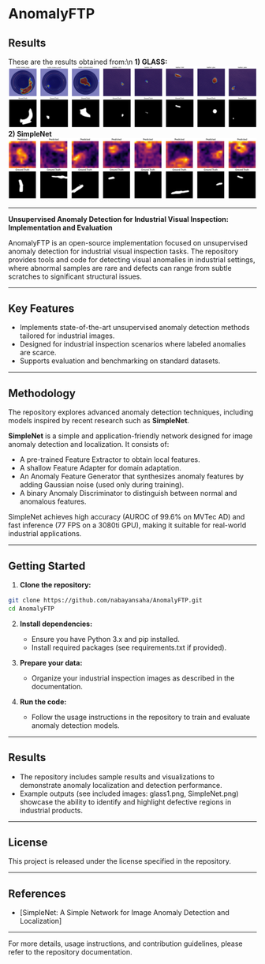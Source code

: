 # AnomalyFTP

## Results
These are the results obtained from:\n
**1) GLASS:**
![glass1](results/glass1.png)
**2) SimpleNet**
![SimpleNet](results/SimpleNet.png)

---

**Unsupervised Anomaly Detection for Industrial Visual Inspection: Implementation and Evaluation**

AnomalyFTP is an open-source implementation focused on unsupervised anomaly detection for industrial visual inspection tasks. The repository provides tools and code for detecting visual anomalies in industrial settings, where abnormal samples are rare and defects can range from subtle scratches to significant structural issues.

---

## Key Features

- Implements state-of-the-art unsupervised anomaly detection methods tailored for industrial images.
- Designed for industrial inspection scenarios where labeled anomalies are scarce.
- Supports evaluation and benchmarking on standard datasets.

---

## Methodology

The repository explores advanced anomaly detection techniques, including models inspired by recent research such as **SimpleNet**.

**SimpleNet** is a simple and application-friendly network designed for image anomaly detection and localization. It consists of:

- A pre-trained Feature Extractor to obtain local features.
- A shallow Feature Adapter for domain adaptation.
- An Anomaly Feature Generator that synthesizes anomaly features by adding Gaussian noise (used only during training).
- A binary Anomaly Discriminator to distinguish between normal and anomalous features.

SimpleNet achieves high accuracy (AUROC of 99.6% on MVTec AD) and fast inference (77 FPS on a 3080ti GPU), making it suitable for real-world industrial applications.

---

## Getting Started

1. **Clone the repository:**

```bash
git clone https://github.com/nabayansaha/AnomalyFTP.git
cd AnomalyFTP
```

2. **Install dependencies:**
   - Ensure you have Python 3.x and pip installed.
   - Install required packages (see requirements.txt if provided).

3. **Prepare your data:**
   - Organize your industrial inspection images as described in the documentation.

4. **Run the code:**
   - Follow the usage instructions in the repository to train and evaluate anomaly detection models.

---

## Results

- The repository includes sample results and visualizations to demonstrate anomaly localization and detection performance.
- Example outputs (see included images: glass1.png, SimpleNet.png) showcase the ability to identify and highlight defective regions in industrial products.

---

## License

This project is released under the license specified in the repository.

---

## References

- [SimpleNet: A Simple Network for Image Anomaly Detection and Localization]

---

For more details, usage instructions, and contribution guidelines, please refer to the repository documentation.
